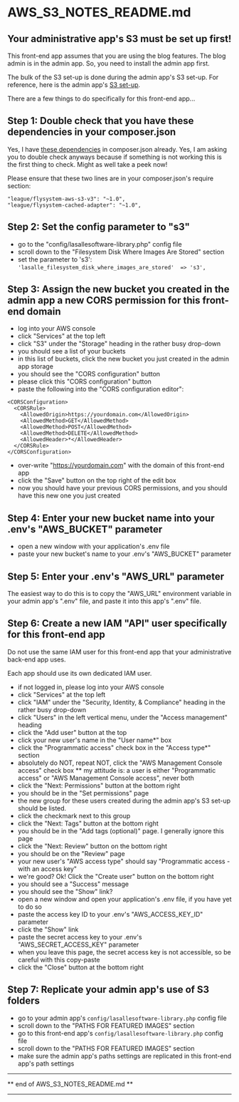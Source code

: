 # AWS_S3_NOTES_README.md

## Your administrative app's S3 must be set up first!

This front-end app assumes that you are using the blog features. The blog admin is in the admin app. So, you need to install the admin app first. 

The bulk of the S3 set-up is done during the admin app's S3 set-up. For reference, here is the admin app's [S3 set-up](https://github.com/LaSalleSoftware/lsv2-adminbackend-app/blob/master/AWS_S3_NOTES_README.md).

There are a few things to do specifically for this front-end app...

## Step 1: Double check that you have these dependencies in your composer.json

Yes, I have [these dependencies](https://laravel.com/docs/master/filesystem#driver-prerequisites) in composer.json already. Yes, I am asking you to double check anyways because if something is not working this is the first thing to check. Might as well take a peek now!

Please ensure that these two lines are in your composer.json's require section:

```
"league/flysystem-aws-s3-v3": "~1.0",
"league/flysystem-cached-adapter": "~1.0",
```

## Step 2: Set the config parameter to "s3"

- go to the "config/lasallesoftware-library.php" config file
- scroll down to the "Filesystem Disk Where Images Are Stored" section
- set the parameter to 's3': ```'lasalle_filesystem_disk_where_images_are_stored'  => 's3',```

## Step 3: Assign the new bucket you created in the admin app a new CORS permission for this front-end domain

- log into your AWS console
- click "Services" at the top left
- click "S3" under the "Storage" heading in the rather busy drop-down
- you should see a list of your buckets
- in this list of buckets, click the new bucket you just created in the admin app storage
- you should see the "CORS configuration" button
- please click this "CORS configuration" button
- paste the following into the "CORS configuration editor":

```
<CORSConfiguration>
  <CORSRule>
    <AllowedOrigin>https://yourdomain.com</AllowedOrigin>
    <AllowedMethod>GET</AllowedMethod>
    <AllowedMethod>POST</AllowedMethod>
    <AllowedMethod>DELETE</AllowedMethod>
    <AllowedHeader>*</AllowedHeader> 
  </CORSRule>
</CORSConfiguration>
```

- over-write "https://yourdomain.com" with the domain of this front-end app
- click the "Save" button on the top right of the edit box
- now you should have your previous CORS permissions, and you should have this new one you just created

## Step 4: Enter your new bucket name into your .env's "AWS_BUCKET" parameter

- open a new window with your application's .env file
- paste your new bucket's name to your .env's "AWS_BUCKET" parameter

## Step 5: Enter your .env's "AWS_URL" parameter

The easiest way to do this is to copy the "AWS_URL" environment variable in your admin app's ".env" file, and paste it into this app's ".env" file.

## Step 6: Create a new IAM "API" user specifically for this front-end app

Do not use the same IAM user for this front-end app that your administrative back-end app uses. 

Each app should use its own dedicated IAM user. 

- if not logged in, please log into your AWS console
- click "Services" at the top left
- click "IAM" under the "Security, Identity, & Compliance" heading in the rather busy drop-down
- click "Users" in the left vertical menu, under the "Access management" heading
- click the "Add user" button at the top
- click your new user's name in the "User name*" box
- click the "Programmatic access" check box in the "Access type*" section
- absolutely do NOT, repeat NOT, click the "AWS Management Console access" check box
  ** my attitude is: a user is either "Programmatic access" or "AWS Management Console access", never both
- click the "Next: Permissions" button at the bottom right  
- you should be in the "Set permissions" page
- the new group for these users created during the admin app's S3 set-up should be listed. 
- click the checkmark next to this group
- click the "Next: Tags" button at the bottom right
- you should be in the "Add tags (optional)" page. I generally ignore this page
- click the "Next: Review" button on the bottom right
- you should be on the "Review" page
- your new user's "AWS access type" should say "Programmatic access - with an access key"
- we're good? Ok! Click the "Create user" button on the bottom right
- you should see a "Success" message
- you should see the "Show" link? 
- open a new window and open your application's .env file, if you have yet to do so
- paste the access key ID to your .env's "AWS_ACCESS_KEY_ID" parameter
- click the "Show" link
- paste the secret access key to your .env's "AWS_SECRET_ACCESS_KEY" parameter
- when you leave this page, the secret access key is not accessible, so be careful with this copy-paste
- click the "Close" button at the bottom right

## Step 7: Replicate your admin app's use of S3 folders

- go to your admin app's ```config/lasallesoftware-library.php``` config file
- scroll down to the "PATHS FOR FEATURED IMAGES" section
- go to this front-end app's ```config/lasallesoftware-library.php``` config file
- scroll down to the "PATHS FOR FEATURED IMAGES" section
- make sure the admin app's paths settings are replicated in this front-end app's path settings

***********************************
** end of AWS_S3_NOTES_README.md **
***********************************




